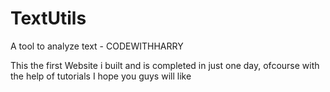 # TextUtils
A tool to analyze text - CODEWITHHARRY


This the first Website i built and is completed in just one day, ofcourse with the help of tutorials
I hope you guys will like

